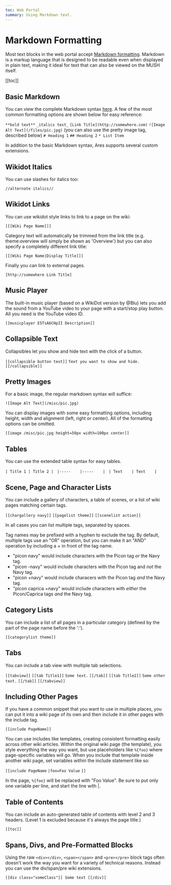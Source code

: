 ```yaml
---
toc: Web Portal
summary: Using Markdown text.
---
```


# Markdown Formatting

Most text blocks in the web portal accept [Markdown formatting](https://daringfireball.net/projects/markdown/syntax).  Markdown is a markup language that is designed to be readable even when displayed in plain text, making it ideal for text that can also be viewed on the MUSH itself.

[[toc]]

## Basic Markdown

You can view the complete Markdown syntax [here](https://daringfireball.net/projects/markdown/syntax).  A few of the most common formatting options are shown below for easy reference:

`**bold text**`
`_italics text_` 
`[Link Title](http://somewhere.com)`
`![Image Alt Text](/files/pic.jpg)`  (you can also use the pretty image tag, described below)
`# Heading 1`
`## Heading 2`
`* List Item`

In addition to the basic Markdown syntax, Ares supports several custom extensions.


## Wikidot Italics

You can use slashes for italics too:

`//alternate italics//` 

## Wikidot Links

You can use wikidot style links to link to a page on the wiki:

`[[[Wiki Page Name]]]`

Category text will automatically be trimmed from the link title (e.g. theme:overview will simply be shown as 'Overview') but you can also specify a completely different link title:

`[[[Wiki Page Name|Display Title]]]`

Finally you can link to external pages.

`[http://somewhere Link Title]`

## Music Player

The built-in music player (based on a WikiDot version by @Blu) lets you add the sound from a YouTube video to your page with a start/stop play button.  All you need is the YouTube video ID.

`[[musicplayer E5TsA6CHpII Description]]`

## Collapsible Text

Collapsibles let you show and hide text with the click of a button.

`[[collapsible button text]]`
`Text you want to show and hide.`
`[[/collapsible]]`

## Pretty Images

For a basic image, the regular markdown syntax will suffice:

`![Image Alt Text](/misc/pic.jpg)`

You can display images with some easy formatting options, including height, width and alignment (left, right or center).  All of the formatting options can be omitted.

`[[image /misc/pic.jpg height=50px width=100px center]]`


## Tables

You can use the extended table syntax for easy tables.

`| Title 1 | Title 2 | `
`|-----    |-----    | `
`| Text    | Text    | `

## Scene, Page and Character Lists

You can include a gallery of characters, a table of scenes, or a list of wiki pages matching certain tags.

`[[chargallery navy]]`
`[[pagelist theme]]`
`[[scenelist action]]`

In all cases you can list multiple tags, separated by spaces.   

Tag names may be prefixed with a hyphen to exclude the tag.  By default, multiple tags use an "OR" operation, but you can make it an "AND" operation by including a + in front of the tag name. 

* "picon navy" would include characters with the Picon tag _or_ the Navy tag.
* "picon -navy" would include characters with the Picon tag and _not_ the Navy tag.
* "picon +navy" would include characers with the Picon tag _and_ the Navy tag.
* "picon caprica +navy" would include characters with _either_ the Picon/Caprica tags _and_ the Navy tag.

## Category Lists

You can include a list of all pages in a particular category (defined by the part of the page name before the ':').

`[[categorylist theme]]`

## Tabs

You can include a tab view with multiple tab selections.

`[[tabview]]` 
`[[tab Title1]]` 
`Some text.`
`[[/tab]]` 
`[[tab Title2]]` 
`Some other text.`
`[[/tab]]` 
`[[/tabview]]` 

## Including Other Pages

If you have a common snippet that you want to use in multiple places, you can put it into a wiki page of its own and then include it in other pages with the include tag.

`[[include PageName]]`

You can use includes like templates, creating consistent formatting easily across other wiki articles.  Within the original wiki page (the template), you style everything the way you want, but use placeholders like `%{foo}` where page-specific variables will go.  When you include that template inside another wiki page, set variables within the include statement like so:

`[[include PageName`
`|foo=Foo Value`
`]]`

In the page, `%{foo}` will be replaced with "Foo Value".  Be sure to put only one variable per line, and start the line with |.

## Table of Contents

You can include an auto-generated table of contents with level 2 and 3 headers.  (Level 1 is excluded because it's always the page title.)

`[[toc]]`

## Spans, Divs, and Pre-Formatted Blocks

Using the raw `<div></div>`, `<span></span>` and `<pre></pre>` block tags often doesn't work the way you want for a variety of technical reasons.  Instead you can use the div/span/pre wiki extensions.

``[[div class="someClass"]]
Some text
[[/div]]``